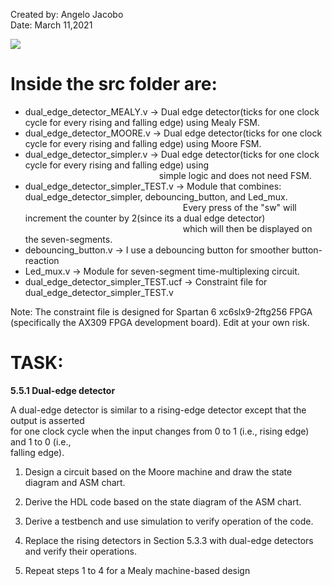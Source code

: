 Created by: Angelo Jacobo  
Date: March 11,2021   

[![](https://user-images.githubusercontent.com/87559347/126060254-c5ef91fe-310f-410c-b84c-894f0bc669db.png)](https://youtu.be/QcAZNghvx7Y)

# Inside the src folder are:  
* dual_edge_detector_MEALY.v -> Dual edge detector(ticks for one clock cycle for every rising and falling edge) using Mealy FSM.  
* dual_edge_detector_MOORE.v -> Dual edge detector(ticks for one clock cycle for every rising and falling edge) using Moore FSM.  
* dual_edge_detector_simpler.v -> Dual edge detector(ticks for one clock cycle for every rising and falling edge) using 
&emsp;&emsp;&emsp;&emsp;&emsp;&emsp;&emsp;&emsp;&emsp;&emsp;&emsp;&emsp;&emsp;&emsp;&emsp; simple logic and does not need FSM.  
* dual_edge_detector_simpler_TEST.v -> Module that combines: dual_edge_detector_simpler, debouncing_button, and Led_mux.  
&emsp;&emsp;&emsp;&emsp;&emsp;&emsp;&emsp;&emsp;&emsp;&emsp;&emsp;&emsp;&emsp;&emsp;&emsp;&emsp;&emsp;&emsp;Every press of the "sw" will increment the counter by 2(since its a dual edge detector) 
&emsp;&emsp;&emsp;&emsp;&emsp;&emsp;&emsp;&emsp;&emsp;&emsp;&emsp;&emsp;&emsp;&emsp;&emsp;&emsp;&emsp;&emsp;which will then be displayed on the seven-segments.
* debouncing_button.v -> I use a debouncing button for smoother button-reaction
* Led_mux.v -> Module for seven-segment time-multiplexing circuit.
* dual_edge_detector_simpler_TEST.ucf -> Constraint file for dual_edge_detector_simpler_TEST.v

Note: The constraint file is designed for Spartan 6 xc6slx9-2ftg256 FPGA (specifically the AX309 FPGA development board). Edit at your own risk.


# TASK:
**5.5.1 Dual-edge detector**

A dual-edge detector is similar to a rising-edge detector except that the output is asserted  
for one clock cycle when the input changes from 0 to 1 (i.e., rising edge) and 1 to 0 (i.e.,  
falling edge).  

1. Design a circuit based on the Moore machine and draw the state diagram and ASM
chart.

2. Derive the HDL code based on the state diagram of the ASM chart.

3. Derive a testbench and use simulation to verify operation of the code.

4. Replace the rising detectors in Section 5.3.3 with dual-edge detectors and verify their
operations.

5. Repeat steps 1 to 4 for a Mealy machine-based design
